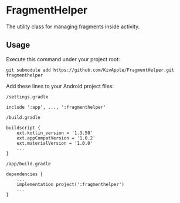 # FragmentHelper

The utility class for managing fragments inside activity.

## Usage

Execute this command under your project root:

    git submodule add https://github.com/KivApple/FragmentHelper.git fragmenthelper

Add these lines to your Android project files:

`/settings.gradle`

    include ':app', ..., ':fragmenthelper'

`/build.gradle`

    buildscript {
        ext.kotlin_version = '1.3.50'
        ext.appCompatVersion = '1.0.2'
        ext.materialVersion = '1.0.0'
        ...
    }

`/app/build.gradle`

    dependencies {
        ...
        implementation project(':fragmenthelper')
        ...
    }
